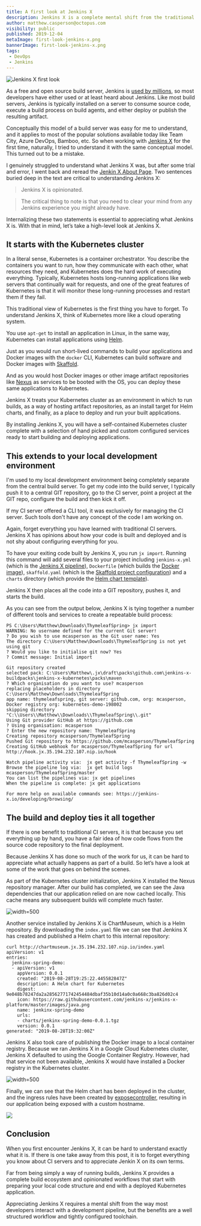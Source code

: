 ```yaml
---
title: A first look at Jenkins X
description: Jenkins X is a complete mental shift from the traditional role of a CI server. In this post, we take a high-level look at Jenkins X and highlight why you need to appreciate it on its own terms.
author: matthew.casperson@octopus.com
visibility: public
published: 2019-12-04
metaImage: first-look-jenkins-x.png
bannerImage: first-look-jenkins-x.png
tags:
 - DevOps
 - Jenkins
---
```


![Jenkins X first look](first-look-jenkins-x.png)

As a free and open source build server, Jenkins is [used by millions](https://www.cloudbees.com/press/jenkins-community-announces-record-growth-and-innovation-2017), so most developers have either used or at least heard about Jenkins. Like most build servers, Jenkins is typically installed on a server to consume source code, execute a build process on build agents, and either deploy or publish the resulting artifact.

Conceptually this model of a build server was easy for me to understand, and it applies to most of the popular solutions available today like Team City, Azure DevOps, Bamboo, etc. So when working with [Jenkins X](https://jenkins-x.io/about/) for the first time, naturally, I tried to understand it with the same conceptual model. This turned out to be a mistake.

I genuinely struggled to understand what Jenkins X was, but after some trial and error, I went back and reread the [Jenkin X About Page](https://jenkins-x.io/about/what/). Two sentences buried deep in the text are critical to understanding Jenkins X:

> Jenkins X is opinionated.

> The critical thing to note is that you need to clear your mind from any Jenkins experience you might already have.

Internalizing these two statements is essential to appreciating what Jenkins X is. With that in mind, let’s take a high-level look at Jenkins X.

## It starts with the Kubernetes cluster

In a literal sense, Kubernetes is a container orchestrator. You describe the containers you want to run, how they communicate with each other, what resources they need, and Kubernetes does the hard work of executing everything. Typically, Kubernetes hosts long-running applications like web servers that continually wait for requests, and one of the great features of Kubernetes is that it will monitor these long-running processes and restart them if they fail.

This traditional view of Kubernetes is the first thing you have to forget. To understand Jenkins X, think of Kubernetes more like a cloud operating system.

You use `apt-get` to install an application in Linux, in the same way, Kubernetes can install applications using [Helm](https://helm.sh/).

Just as you would run short-lived commands to build your applications and Docker images with the `docker` CLI, Kubernetes can build software and Docker images with [Skaffold](https://github.com/GoogleContainerTools/skaffold).

And as you would host Docker images or other image artifact repositories like [Nexus](https://www.sonatype.com/nexus-repository-sonatype) as services to be booted with the OS, you can deploy these same applications to Kubernetes.

Jenkins X treats your Kubernetes cluster as an environment in which to run builds, as a way of hosting artifact repositories, as an install target for Helm charts, and finally, as a place to deploy and run your built applications.

By installing Jenkins X, you will have a self-contained Kubernetes cluster complete with a selection of hand picked and custom configured services ready to start building and deploying applications.

## This extends to your local development environment

I'm used to my local development environment being completely separate from the central build server. To get my code into the build server, I typically push it to a central GIT repository, go to the CI server, point a project at the GIT repo, configure the build and then kick it off.

If my CI server offered a CLI tool, it was exclusively for managing the CI server. Such tools don't have any concept of the code I am working on.

Again, forget everything you have learned with traditional CI servers. Jenkins X has opinions about how your code is built and deployed and is not shy about configuring everything for you.

To have your exiting code built by Jenkins X, you run `jx import`. Running this command will add several files to your project including `jenkins-x.yml` (which is the [Jenkins X pipeline](https://jenkins-x.io/architecture/jenkins-x-pipelines/)), `Dockerfile` (which builds the [Docker image](https://docs.docker.com/engine/reference/builder/)), `skaffold.yaml` (which is the [Skaffold project configuration](https://skaffold.dev/docs/references/yaml/)) and a `charts` directory (which provide the [Helm chart template](https://helm.sh/docs/chart_template_guide/)).

Jenkins X then places all the code into a GIT repository, pushes it, and starts the build.

As you can see from the output below, Jenkins X is tying together a number of different tools and services to create a repeatable build process:

```
PS C:\Users\Matthew\Downloads\ThymeleafSpring> jx import
WARNING: No username defined for the current Git server!
? Do you wish to use mcasperson as the Git user name: Yes
The directory C:\Users\Matthew\Downloads\ThymeleafSpring is not yet using git
? Would you like to initialise git now? Yes
? Commit message: Initial import

Git repository created
selected pack: C:\Users\Matthew\.jx\draft\packs\github.com\jenkins-x-buildpacks\jenkins-x-kubernetes\packs\maven
? Which organisation do you want to use? mcasperson
replacing placeholders in directory C:\Users\Matthew\Downloads\ThymeleafSpring
app name: thymeleafspring, git server: github.com, org: mcasperson, Docker registry org: kubernetes-demo-198002
skipping directory "C:\\Users\\Matthew\\Downloads\\ThymeleafSpring\\.git"
Using Git provider GitHub at https://github.com
? Using organisation: mcasperson
? Enter the new repository name: ThymeleafSpring
Creating repository mcasperson/ThymeleafSpring
Pushed Git repository to https://github.com/mcasperson/ThymeleafSpring
Creating GitHub webhook for mcasperson/ThymeleafSpring for url http://hook.jx.35.194.232.107.nip.io/hook

Watch pipeline activity via:  jx get activity -f ThymeleafSpring -w
Browse the pipeline log via:  jx get build logs mcasperson/ThymeleafSpring/master
You can list the pipelines via: jx get pipelines
When the pipeline is complete: jx get applications

For more help on available commands see: https://jenkins-x.io/developing/browsing/
```

## The build and deploy ties it all together

If there is one benefit to traditional CI servers, it is that because you set everything up by hand, you have a fair idea of how code flows from the source code repository to the final deployment.

Because Jenkins X has done so much of the work for us, it can be hard to appreciate what actually happens as part of a build. So let’s have a look at some of the work that goes on behind the scenes.

As part of the Kubernetes cluster initialization, Jenkins X installed the Nexus repository manager. After our build has completed, we can see the Java dependencies that our application relied on are now cached locally. This cache means any subsequent builds will complete much faster.

![](nexus.png "width=500")

Another service installed by Jenkins X is ChartMuseum, which is a Helm repository. By downloading the `index.yaml` file we can see that Jenkins X has created and published a Helm chart to this internal repository:

```
curl http://chartmuseum.jx.35.194.232.107.nip.io/index.yaml
apiVersion: v1
entries:
  jenkinx-spring-demo:
  - apiVersion: v1
    appVersion: 0.0.1
    created: "2019-08-28T19:25:22.445582847Z"
    description: A Helm chart for Kubernetes
    digest: 9e048b78247da2a28562771742454484dbaf35b10d14a0c0a668c3ba826d02c4
    icon: https://raw.githubusercontent.com/jenkins-x/jenkins-x-platform/master/images/java.png
    name: jenkinx-spring-demo
    urls:
    - charts/jenkinx-spring-demo-0.0.1.tgz
    version: 0.0.1
generated: "2019-08-28T19:32:00Z"
```

Jenkins X also took care of publishing the Docker image to a local container registry. Because we ran Jenkins X in a Google Cloud Kubernetes cluster, Jenkins X defaulted to using the Google Container Registry. However, had that service not been available, Jenkins X would have installed a Docker registry in the Kubernetes cluster.

![](container-registry.png "width=500")

Finally, we can see that the Helm chart has been deployed in the cluster, and the ingress rules have been created by [exposecontroller](https://jenkins-x.io/faq/technology/#whats-is-exposecontroller), resulting in our application being exposed with a custom hostname.

![](services.png)

## Conclusion

When you first encounter Jenkins X, it can be hard to understand exactly what it is. If there is one take away from this post, it is to forget everything you know about CI servers and to appreciate Jenkin X on its own terms.

Far from being simply a way of running builds, Jenkins X provides a complete build ecosystem and opinionated workflows that start with preparing your local code structure and end with a deployed Kubernetes application.

Appreciating Jenkins X requires a mental shift from the way most developers interact with a development pipeline, but the benefits are a well structured workflow and tightly configured toolchain.
